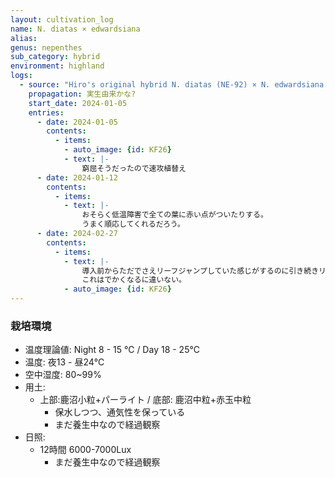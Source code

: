 ```yaml
---
layout: cultivation_log
name: N. diatas × edwardsiana
alias:
genus: nepenthes
sub_category: hybrid
environment: highland
logs:
  - source: "Hiro's original hybrid N. diatas (NE-92) × N. edwardsiana Kinabalu 'T'"
    propagation: 実生由来かな?
    start_date: 2024-01-05
    entries:
      - date: 2024-01-05
        contents:
          - items:
            - auto_image: {id: KF26}
            - text: |-
                窮屈そうだったので速攻植替え
      - date: 2024-01-12
        contents:
          - items:
            - text: |-
                おそらく低温障害で全ての葉に赤い点がついたりする。
                うまく順応してくれるだろう。
      - date: 2024-02-27
        contents:
          - items:
            - text: |-
                導入前からただでさえリーフジャンプしていた感じがするのに引き続きリーフジャンプしている。
                これはでかくなるに違いない。
            - auto_image: {id: KF26}
---
```

### 栽培環境
- 温度理論値: Night 8 - 15 ℃ / Day 18 - 25℃
- 温度: 夜13 - 昼24℃
- 空中湿度: 80~99%
- 用土:
  - 上部:鹿沼小粒+パーライト / 底部: 鹿沼中粒+赤玉中粒
    - 保水しつつ、通気性を保っている
    - まだ養生中なので経過観察
- 日照:
  - 12時間 6000-7000Lux
    - まだ養生中なので経過観察
